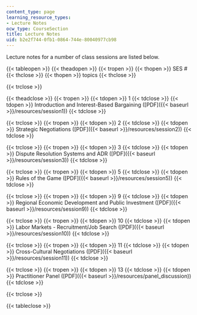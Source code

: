 ```yaml
---
content_type: page
learning_resource_types:
- Lecture Notes
ocw_type: CourseSection
title: Lecture Notes
uid: b2e2f744-0fb1-0864-744e-80040977cb98
---
```


Lecture notes for a number of class sessions are listed below.

{{< tableopen >}}
{{< theadopen >}}
{{< tropen >}}
{{< thopen >}}
SES #
{{< thclose >}}
{{< thopen >}}
topics
{{< thclose >}}

{{< trclose >}}

{{< theadclose >}}
{{< tropen >}}
{{< tdopen >}}
1
{{< tdclose >}}
{{< tdopen >}}
Introduction and Interest-Based Bargaining ([PDF]({{< baseurl >}}/resources/session1))
{{< tdclose >}}

{{< trclose >}}
{{< tropen >}}
{{< tdopen >}}
2
{{< tdclose >}}
{{< tdopen >}}
Strategic Negotiations ([PDF]({{< baseurl >}}/resources/session2))
{{< tdclose >}}

{{< trclose >}}
{{< tropen >}}
{{< tdopen >}}
3
{{< tdclose >}}
{{< tdopen >}}
Dispute Resolution Systems and ADR ([PDF]({{< baseurl >}}/resources/session3))
{{< tdclose >}}

{{< trclose >}}
{{< tropen >}}
{{< tdopen >}}
5
{{< tdclose >}}
{{< tdopen >}}
Rules of the Game ([PDF]({{< baseurl >}}/resources/session5))
{{< tdclose >}}

{{< trclose >}}
{{< tropen >}}
{{< tdopen >}}
9
{{< tdclose >}}
{{< tdopen >}}
Regional Economic Development and Public Investment ([PDF]({{< baseurl >}}/resources/session9))
{{< tdclose >}}

{{< trclose >}}
{{< tropen >}}
{{< tdopen >}}
10
{{< tdclose >}}
{{< tdopen >}}
Labor Markets - Recruitment/Job Search ([PDF]({{< baseurl >}}/resources/session10))
{{< tdclose >}}

{{< trclose >}}
{{< tropen >}}
{{< tdopen >}}
11
{{< tdclose >}}
{{< tdopen >}}
Cross-Cultural Negotiations ([PDF]({{< baseurl >}}/resources/session11))
{{< tdclose >}}

{{< trclose >}}
{{< tropen >}}
{{< tdopen >}}
13
{{< tdclose >}}
{{< tdopen >}}
Practitioner Panel ([PDF]({{< baseurl >}}/resources/panel_discussion))
{{< tdclose >}}

{{< trclose >}}

{{< tableclose >}}